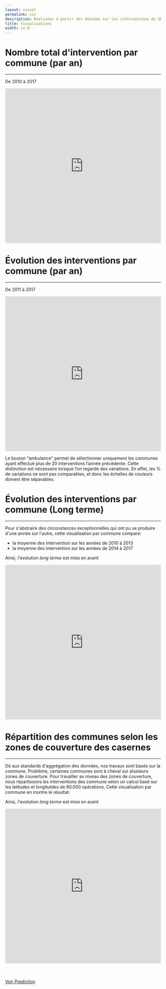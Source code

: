 ```yaml
---
layout: visual
permalink: viz
description: Realisées à partir des données sur les interventions du SDIS de l'Essonne
title: Visualisations
width: is-8
---
```


# **Nombre** total d'intervention par commune (par an)
----
De 2010 à 2017
<iframe id="freshwidget-frame" src="https://algo.previsecours.fr/dip/api/webapps/view?projectKey=PRVISECOURSVISUALISATIONDFINITIF&webAppId=ofW9eLx&apiKey=aeC4WKaibyp3ixDV3a2XeEAVpoMrlyS6" scrolling="auto" allowtransparency="true" style="height: 500px; width: 100%;" frameborder="0"> </div></iframe>


# **Évolution** des interventions par commune (par an)
----
De 2011 à 2017  

<iframe id="freshwidget-frame" src="https://algo.previsecours.fr/dip/api/webapps/view?projectKey=PRVISECOURSVISUALISATIONDFINITIF&webAppId=86c6EHS&apiKey=xy3sssYuLEFaO4zEz2VJqoj7kEOnUnew" scrolling="auto" allowtransparency="true" style="height: 500px; width: 100%;" frameborder="0"> </div></iframe>

Le bouton “ambulance” permet de sélectionner uniquement les communes ayant effectué plus de 20 interventions l’année précédente. Cette distinction est nécessaire lorsque l’on regarde des variations. En effet, les % de variations ne sont pas comparables, et donc les échelles de couleurs doivent être séparables.


# **Évolution** des interventions par commune (Long terme)
----
Pour s'abstraire des circonstances exceptionnelles qui ont pu se produire d'une année sur l'autre, cette visualisation par commune compare:  
  * la moyenne des intervention sur les années de 2010 à 2013  
  * la moyenne des intervention sur les années de 2014 à 2017  

Ainsi, l'evolution _long terme_ est mise en avant
<iframe id="freshwidget-frame" src="https://algo.previsecours.fr/dip/api/webapps/view?projectKey=PRVISECOURSVISUALISATIONDFINITIF&webAppId=asyYI1g&apiKey=c0USPYbfFMrEvExaBZhWR6WyFwMSHjud" scrolling="auto" allowtransparency="true" style="height: 500px; width: 100%;" frameborder="0"> </div></iframe>

# **Répartition** des communes selon les zones de couverture des casernes
----
Dû aux standards d'aggrégation des données, nos travaux sont basés sur la commune. Problème, certaines communes sont à cheval sur plusieurs zones de couverture. Pour travailler au niveau des zones de couverture, nous répartissons les interventions des commune selon un calcul basé sur les latitudes et longitutdes de 80.000 opérations. Cette visualisation par commune en montre le résultat:  

Ainsi, l'evolution _long terme_ est mise en avant
<iframe id="freshwidget-frame" src="https://algo.previsecours.fr/dip/api/webapps/view?projectKey=PRVISECOURSVISUALISATIONDFINITIF&webAppId=DBoeDrZ&apiKey=lDiPUif4AaNr9CkQOCT3kNcxQxk43kqE" scrolling="auto" allowtransparency="true" style="height: 500px; width: 100%;" frameborder="0"> </div></iframe>

<div class="has-text-centered" style="margin-top:50px">
  <a type="button" href="Viz_Prediction" class="button is-link">Voir Prediction</a>
</div>
